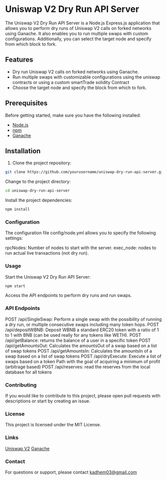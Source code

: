 # Uniswap V2 Dry Run API Server

The Uniswap V2 Dry Run API Server is a Node.js Express.js application that allows you to perform dry runs of Uniswap V2
calls on forked networks using Ganache. It also enables you to run multiple swaps with custom configurations.
Additionally, you can select the target node and specify from which block to fork.

## Features

- Dry run Uniswap V2 calls on forked networks using Ganache.
- Run multiple swaps with customizable configurations using the uniswap contracts or using a custom smartTrade solidity Contract
- Choose the target node and specify the block from which to fork.

## Prerequisites

Before getting started, make sure you have the following installed:

- [Node.js](https://nodejs.org/)
- [npm](https://www.npmjs.com/)
- [Ganache](https://www.trufflesuite.com/ganache)

## Installation

1. Clone the project repository:

```bash
git clone https://github.com/yourusername/uniswap-dry-run-api-server.git
```

Change to the project directory:

```bash
cd uniswap-dry-run-api-server
```
Install the project dependencies:

```bash
npm install
```
### Configuration

The configuration file config/node.yml allows you to specify the following settings:

rpcNodes: Number of nodes to start with the server.
exec_node: nodes to run actual live transactions (not dry run).

### Usage

Start the Uniswap V2 Dry Run API Server:

```bash
npm start
```

Access the API endpoints to perform dry runs and run swaps.

### API Endpoints

POST /api/SingleSwap: Perform a single swap with the possibility of running a dry run, or multiple consecutive swaps including many token hops.
POST /api/depositWBNB: Deposit WBNB a standard ERC20 token with a ratio of 1 to 1 with BNB (can be used really for any tokens like WETH).
POST /api/getBalance: returns the balance of a user in a specific token 
POST /api/getAmountsOut: Calculates the amountsOut of a swap based on a list of swap tokens
POST /api/getAmountsIn: Calculates the amountsIn of a swap based on a list of swap tokens
POST /api/dryExecute: Execute a list of swaps based on a token Path with the goal of acquiring a minimum of profit (arbitrage based)
POST /api/reserves: read the reserves from the local database for all tokens

### Contributing
If you would like to contribute to this project, please open pull requests with descriptions or start by creating an issue.

### License
This project is licensed under the MIT License.

### Links
[Uniswap V2](https://uniswap.org/)
[Ganache](https://www.trufflesuite.com/ganache)


### Contact
For questions or support, please contact kadhem03@gmail.com

